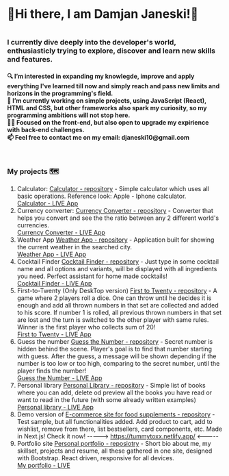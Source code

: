 <h1>👋Hi there, I am Damjan Janeski!👋<h1>

<h3>
 I currently dive deeply into the developer's world, enthusiasticly trying to explore, discover and learn new skills and features. </br>
 </h3>
 <h4>
🔍 I’m interested in expanding my knowlegde, improve and apply everything I've learned till now and simply reach and pass new limits and horizons in the programming's field.</br>
‎‍💼 I’m currently working on simple projects, using JavaScript (React), HTML and CSS, but other frameworks also spark my curiosity, so my programming ambitions will not stop here.</br>
👨‍💻 Focused on the front-end, but also open to upgrade my expirience with back-end challenges. </br>
📫 Feel free to contact me on my email: djaneski10@gmail.com</p></br></h4>

### My projects 🗺️
1. Calculator: <a href='https://github.com/damjanjaneski/calculator'>Calculator - repository</a> - Simple calculator which uses all basic operations. Reference look: Apple - Iphone calculator. <br> 
<a href='https://my-apple-calc.netlify.app'>Calculator - LIVE App</a>
2. Currency converter: <a href='https://github.com/damjanjaneski/currency-converter'>Currency Converter - repository</a> - Converter that helps you convert and see the the ratio between any 2 different world's currencies. <br>
<a href='https://my-currency.netlify.app'>Currency Converter - LIVE App</a>
3. Weather App <a href='https://github.com/damjanjaneski/weather-app'>Weather App - repository</a> - Application built for showing the current weather in the searched city. <br> 
<a href='https://weather-info-check.netlify.app'>Weather App - LIVE App</a>
4. Cocktail Finder <a href='https://github.com/damjanjaneski/cocktail-finder'> Cocktail Finder - repository</a> - Just type in some cocktail name and all options and variants, will be displayed with all ingredients you need. Perfect assistant for home made cocktails! <br>
<a href='https://all-cocktails.netlify.app'>Cocktail Finder - LIVE App</a>
5. First-to-Twenty (Only DeskTop version) <a href='https://github.com/damjanjaneski/first-to-twenty'>First to Twenty - repository</a> - A game where 2 players roll a dice. One can throw until he decides it is enough and add all thrown numbers in that set are collected and added to his score. If number 1 is rolled, all previous thrown numbers in that set are lost and the turn is switched to the other player with same rules. Winner is the first player who collects sum of 20! <br>
<a href='https://first-to-twenty.netlify.app'>First to Twenty - LIVE App</a>
6. Guess the number <a href='https://github.com/damjanjaneski/guess-the-number'>Guess the Number - repository</a> - Secret number is hidden behind the scene. Player's goal is to find that number starting with guess. After the guess, a message will be shown depending if the number is too low or too high, comparing to the secret number, until the player finds the number! <br>
<a href='https://my-hidden-number.netlify.app'>Guess the Number - LIVE App</a>
7. Personal library <a href='https://github.com/damjanjaneski/personal-library'>Personal Library - repository</a> - Simple list of books where you can add, delete od preview all the books you have read or want to read in the future (with some already written examples) <br> 
<a href='https://own-library.netlify.app'>Personal library - LIVE App</a>
8. Demo version of <a href="https://github.com/damjanjaneski/own-project"> E-commerce site for food supplements - repository</a> - Test sample, but all functionalities added. Add product to cart, add to wishlist, remove from there, list bestsellers, card components, etc. Made in Next.js! Check it now! -----> https://tummytoxx.netlify.app/ <-----
9. Portfolio site <a href='https://github.com/damjanjaneski/portfolio'> Personal portfolio - reposiotry</a> - Short bio about me, my skillset, projects and resume, all these gathered in one site, designed with Bootstrap. React driven, responsive for all devices. <br />
<a href='https://my-portfolio-dj.netlify.app/'> My portfolio - LIVE</a>


